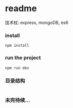 # readme

技术杖: express, mongoDB, es6

### install

```
npm install
```

### run the project

```
npm run dev
```

### 目录结构
```
```

### 未完待续...